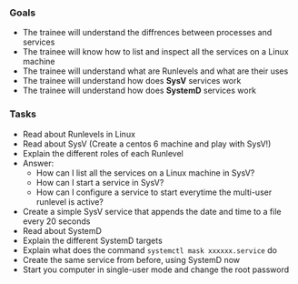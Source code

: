 
### Goals
- The trainee will understand the diffrences between processes and services
- The trainee will know how to list and inspect all the services on a Linux machine
- The trainee will understand what are Runlevels and what are their uses
- The trainee will understand how does **SysV** services work
- The trainee will understand how does **SystemD** services work


### Tasks
- Read about Runlevels in Linux
- Read about SysV (Create a centos 6 machine and play with SysV!)
- Explain the different roles of each Runlevel
- Answer:
  - How can I list all the services on a Linux machine in SysV?
  - How can I start a service in SysV?
  - How can I configure a service to start everytime the multi-user runlevel is active?
- Create a simple SysV service that appends the date and time to a file every 20 seconds
- Read about SystemD
- Explain the different SystemD targets
- Explain what does the command `systemctl mask xxxxxx.service` do
- Create the same service from before, using SystemD now
- Start you computer in single-user mode and change the root password